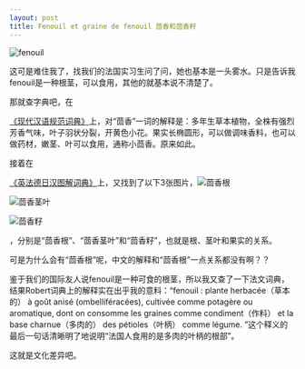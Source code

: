 ```yaml
---
layout: post
title: Fenouil et graine de fenouil 茴香和茴香籽
---
```


![fenouil](http://www.francaisblog.com/fy/images/fenouil_copy1.jpg)

这可是难住我了，找我们的法国实习生问了问，她也基本是一头雾水。只是告诉我fenouil是一种根茎，可以食用，其他的就基本说不清楚了。

那就查字典吧，在

[《现代汉语规范词典》](http://www.fltrp.com/scrp/bookdetail.cfm?iBookNo=5819&sYc=1-1)上，对“茴香”一词的解释是：多年生草本植物，全株有强烈芳香气味，叶子羽状分裂，开黄色小花。果实长椭圆形，可以做调味香料，也可以做药材，嫩茎、叶可以食用，通称小茴香。原来如此。

接着在

[《英法德日汉图解词典》](http://www.fltrp.com/scrp/bookdetail.cfm?iBookNo=5182&sYc=1-1)上，又找到了以下3张图片，![茴香根](http://www.francaisblog.com/fy/images/_copy23.jpg)

![茴香茎叶](http://www.francaisblog.com/fy/images/.bmp.file)

![茴香籽](http://www.francaisblog.com/fy/images/_copy24.jpg)

，分别是“茴香根”、“茴香茎叶”和“茴香籽”，也就是根、茎叶和果实的关系。

可是为什么会有“茴香根”呢，中文的解释和“茴香根”一点关系都没有啊？？

鉴于我们的国际友人说fenouil是一种可食的根茎，所以我又查了一下法文词典，结果Robert词典上的解释实在出乎我的意料：“fenouil : plante herbacée（草本的） à goût anisé (ombelliféracées), cultivée comme potagère ou aromatique, dont on consomme les graines comme condiment（作料） et la base charnue（多肉的） des pétioles（叶柄） comme légume. ”这个释义的最后一句话清晰明了地说明“法国人食用的是多肉的叶柄的根部”。

这就是文化差异吧。 
